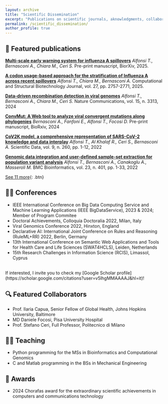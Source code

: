 ```yaml
---
layout: archive
title: "Scientific Dissemination"
excerpt: "Publications on scientific journals, aknowledgments, collaborations and conferences"
permalink: /scientific_dissemination/
author_profile: true
---
```


## 📰 Featured publications

**[Multi-scale early warning system for influenza A spillovers](https://doi.org/10.1101/2025.05.24.655955)**
*Alfonsi T., Bernasconi A., Chiara M., Ceri S.*
Pre-print manuscript, BiorXiv, 2025.

**[A codon usage-based approach for the stratification of Influenza A across recent spillovers](https://doi.org/10.1016/j.csbj.2025.06.030)**
*Alfonsi T., Chiara M., Bernasconi A.*
Computational and Structural Biotechnology Journal, vol. 27, pp. 2757-2771, 2025.

**[Data-driven recombination detection in viral genomes](https://doi.org/10.1038/s41467-024-47464-5)** 
*Alfonsi T., Bernasconi A., Chiara M., Ceri S.* 
Nature Communications, vol. 15, n. 3313, 2024 

**[ConvMut: A Web tool to analyze viral convergent mutations along phylogenies](https://doi.org/10.1101/2024.12.16.628620)**
*Bernasconi A., Fanfoni E., Alfonsi T., Focosi D.*
Pre-print manuscript, BioRxiv, 2024

**[CoV2K model, a comprehensive representation of SARS-CoV-2 knowledge and data interplay](https://doi.org/10.1038/s41597-022-01348-9)** 
*Alfonsi T., Al Khalaf R., Ceri S., Bernasconi A.* 
Scientific Data, vol. 9, n. 260, pp. 1-12, 2022

**[Genomic data integration and user-defined sample-set extraction for population variant analysis](https://doi.org/10.1186/s12859-022-04927-0)** 
*Alfonsi T., Bernasconi A., Canakoglu A., Masseroli M.* 
BMC Bioinformatics, vol. 23, n. 401, pp. 1-33, 2022

[See 11 more](https://scholar.google.com/citations?view_op=list_works&hl=it&hl=it&user=v5lhgMMAAAAJ){: .btn}

## 🙋‍♂️ Conferences 
- IEEE International Conference on Big Data Computing Service and Machine Learning Applications (IEEE BigDataService), 2023 & 2024; Member of Program Commitee
- Doctoral Achievements, Colloquia Doctoralia 2022, Milan, Italy
- Viral Genomics Conference 2022, Hinxton, England
- Declarative AI: International Joint Conference on Rules
and Reasoning (RuleML+RR) 2022, Berlin, Germany
- 13th International Conference on Semantic Web Applications and Tools for Health Care and Life Sciences (SWAT4HCLS), Leiden, Netherlands
- 15th Research Challenges in Information Science (RCIS), Limassol, Cyprus

<br>
If interested, I invite you to check my [Google Scholar profile](https://scholar.google.com/citations?user=v5lhgMMAAAAJ&hl=it)!

## 🔍 Featured Collaborators

- Prof. Ilaria Capua, Senior Fellow of Global Health, Johns Hopkins University,
Baltimore
- MD Daniele Focosi, Pisa University Hospital
- Prof. Stefano Ceri, Full Professor, Politecnico di Milano

## 👨‍🏫 Teaching

- Python programming for the MSs in Bioinformatics and Computational Genomics
- C and Matlab programming in the BSs in Mechanical Engineering


## 🏅 Awards

- 2024 Chorafas award for the extraordinary scientific achievements in computers and communications technology